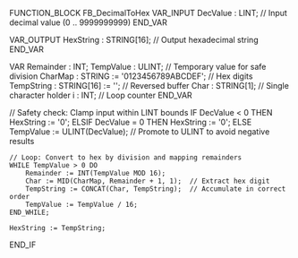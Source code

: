 FUNCTION_BLOCK FB_DecimalToHex
VAR_INPUT
    DecValue : LINT;     // Input decimal value (0 .. 9999999999)
END_VAR

VAR_OUTPUT
    HexString : STRING[16];  // Output hexadecimal string
END_VAR

VAR
    Remainder   : INT;
    TempValue   : ULINT;             // Temporary value for safe division
    CharMap     : STRING := '0123456789ABCDEF';  // Hex digits
    TempString  : STRING[16] := '';  // Reversed buffer
    Char        : STRING[1];         // Single character holder
    i           : INT;               // Loop counter
END_VAR

// Safety check: Clamp input within LINT bounds
IF DecValue < 0 THEN
    HexString := '0';
ELSIF DecValue = 0 THEN
    HexString := '0';
ELSE
    TempValue := ULINT(DecValue);   // Promote to ULINT to avoid negative results

    // Loop: Convert to hex by division and mapping remainders
    WHILE TempValue > 0 DO
        Remainder := INT(TempValue MOD 16);
        Char := MID(CharMap, Remainder + 1, 1);  // Extract hex digit
        TempString := CONCAT(Char, TempString);  // Accumulate in correct order
        TempValue := TempValue / 16;
    END_WHILE;

    HexString := TempString;
END_IF
